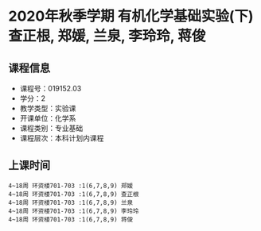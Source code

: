 # 2020年秋季学期 有机化学基础实验(下) 查正根, 郑媛, 兰泉, 李玲玲, 蒋俊






## 课程信息

- 课程号：019152.03
- 学分：2
- 教学类型：实验课
- 开课单位：化学系
- 课程类别：专业基础
- 课程层次：本科计划内课程

## 上课时间

```
4~18周 环资楼701-703 :1(6,7,8,9) 郑媛
4~18周 环资楼701-703 :1(6,7,8,9) 查正根
4~18周 环资楼701-703 :1(6,7,8,9) 兰泉
4~18周 环资楼701-703 :1(6,7,8,9) 李玲玲
4~18周 环资楼701-703 :1(6,7,8,9) 蒋俊
```

